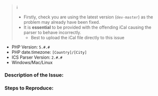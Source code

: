 > :information_source:
> - Firstly, check you are using the latest version (`dev-master`) as the problem may already have been fixed.
> - It is **essential** to be provided with the offending iCal causing the parser to behave incorrectly.
>   - Best to upload the iCal file directly to this issue

- PHP Version: `5.#.#`
- PHP date.timezone: `[Country]/[City]`
- ICS Parser Version: `2.#.#`
- Windows/Mac/Linux

### Description of the Issue:


### Steps to Reproduce:

